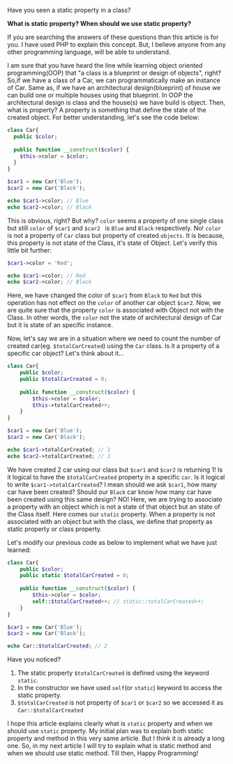 Have you seen a static property in a class?

**What is static property? When should we use static property?**

If you are searching the answers of these questions than this article is for you. I have used PHP to explain this
 concept. But, I believe anyone from any other programming language, will be able to understand.  
 
I am sure that you have heard the line while learning object oriented programming(OOP) that "a class is a
blueprint or design of objects", right? So,if we have a class of a Car, we can programmatically make an instance of
Car. Same as, if we have an architectural design(blueprint) of house we can build one or multiple houses using that
blueprint. In OOP the architectural design is class and the house(s) we have build is object. Then, what is property? A
property is something that define the state of the created object. 
For better understanding, let's see the code below:

```php
class Car{
  public $color;
  
  public function __construct($color) {
    $this->color = $color;
  }
}

$car1 = new Car('Blue');
$car2 = new Car('Black');

echo $car1->color; // Blue
echo $car2->color; // Black
```

This is obvious, right? But why? `color` seems a property of one single class but still `color` of `$car1` and `$car2
` is `Blue` and `Black` respectively. No! `color` is not a property of `Car` class but property of created `objects`. 
It is because, this property is not state of the Class, it's state of Object. Let's verify this little bit further:

```php
$car1->color = 'Red';

echo $car1->color; // Red
echo $car2->color; // Black
```

Here, we have changed the color of `$car1` from `Black` to `Red` but this operation has not effect on the `color` of
another car object `$car2`. Now, we are quite sure that the property `color` is associated with Object not with the
Class. In other words, the `color` not the state of architectural design of Car but it is state of an specific
instance. 

Now, let's say we are in a situation where we need to count the number of created car(eg. `$totalCarCreated`) using the
`Car` class. Is it a property of a specific car object? Let's think about it... 

```php
class Car{
    public $color;
    public $totalCarCreated = 0;
    
    public function __construct($color) {
        $this->color = $color;
        $this->totalCarCreated++;
    }
}

$car1 = new Car('Blue');
$car2 = new Car('Black');

echo $car1->totalCarCreated; // 1
echo $car2->totalCarCreated; // 1
```

We have created 2 car using our class but `$car1` and `$car2` is returning 1! 
Is it logical to have the `$totalCarCreated` property in a specific `car`. Is it logical to write `$car1->totalCarCreated`? 
I mean should we ask `$car1`, how many car have been created? Should our `Black` car know how many car have been
created using this same design? NO! Here, we are trying to associate a property with an object which is not a state
of that object but an state of the Class itself. Here comes our `static` property. When a property is not associated
with an object but with the class, we define that property as static property or class property. 

Let's modify our previous code as below to implement what we have just learned:
```php
class Car{
    public $color;
    public static $totalCarCreated = 0;
    
    public function __construct($color) {
        $this->color = $color;
        self::$totalCarCreated++; // static::totalCarCreated++;
    }
} 

$car1 = new Car('Blue');
$car2 = new Car('Black');

echo Car::$totalCarCreated; // 2
```

Have you noticed? 
1. The static property `$totalCarCreated` is defined using the keyword `static`.
2. In the constructor we have used `self`(or `static`) keyword to access the static property.
3. `$totalCarCreated` is not property of `$car1` or `$car2` so we accessed it as `Car::$totalCarCreated`

I hope this article explains clearly what is `static` property and when we should use `static` property. My initial
plan was to explain both static property and method in this very same article. But I think it is already a long one. 
So, in my next article I will try to explain what is static method and when we should use static method. Till then, 
Happy Programming!

